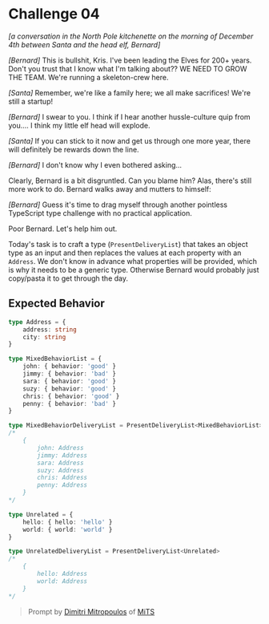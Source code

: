 # Challenge 04

_[a conversation in the North Pole kitchenette on the morning of December 4th between Santa and the head elf, Bernard]_

_[Bernard]_ This is bullshit, Kris. I've been leading the Elves for 200+ years. Don't you trust that I know what I'm talking about?? WE NEED TO GROW THE TEAM. We're running a skeleton-crew here.

_[Santa]_ Remember, we're like a family here; we all make sacrifices! We're still a startup!

_[Bernard]_ I swear to you. I think if I hear another hussle-culture quip from you.... I think my little elf head will explode.

_[Santa]_ If you can stick to it now and get us through one more year, there will definitely be rewards down the line.

_[Bernard]_ I don't know why I even bothered asking...

Clearly, Bernard is a bit disgruntled. Can you blame him? Alas, there's still more work to do. Bernard walks away and mutters to himself:

_[Bernard]_ Guess it's time to drag myself through another pointless TypeScript type challenge with no practical application.

Poor Bernard. Let's help him out.

Today's task is to craft a type (`PresentDeliveryList`) that takes an object type as an input and then replaces the values at each property with an `Address`. We don't know in advance what properties will be provided, which is why it needs to be a generic type. Otherwise Bernard would probably just copy/pasta it to get through the day.

## Expected Behavior

```ts
type Address = {
	address: string
	city: string
}

type MixedBehaviorList = {
	john: { behavior: 'good' }
	jimmy: { behavior: 'bad' }
	sara: { behavior: 'good' }
	suzy: { behavior: 'good' }
	chris: { behavior: 'good' }
	penny: { behavior: 'bad' }
}

type MixedBehaviorDeliveryList = PresentDeliveryList<MixedBehaviorList>
/*
    {
        john: Address
        jimmy: Address
        sara: Address
        suzy: Address
        chris: Address
        penny: Address
    }
*/

type Unrelated = {
	hello: { hello: 'hello' }
	world: { world: 'world' }
}

type UnrelatedDeliveryList = PresentDeliveryList<Unrelated>
/*
    {
        hello: Address
        world: Address
    }
*/
```

> Prompt by [Dimitri Mitropoulos](https://github.com/dimitropoulos) of [MiTS](https://www.youtube.com/@MichiganTypeScript)
